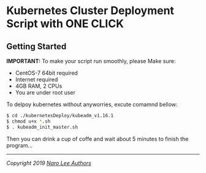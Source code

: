 # Kubernetes Cluster Deployment Script with ONE CLICK

## Getting Started
**IMPORTANT:** To make your script run smoothly, please Make sure:
* CentOS-7 64bit required
* Internet required
* 4GB RAM, 2 CPUs
* You are under root user


To delpoy kubernetes without anyworries, excute comamnd bellow:
```sh
$ cd ./kubernetesDeploy/kubeadm_v1.16.1
$ chmod u+x *.sh
$ . kubeadm_init_master.sh
```
Then you can drink a cup of coffe and wait about 5 minutes to finish the program...




----
_Copyright 2019 [Naro Lee Authors](https://github.com/NaroisCool)_

